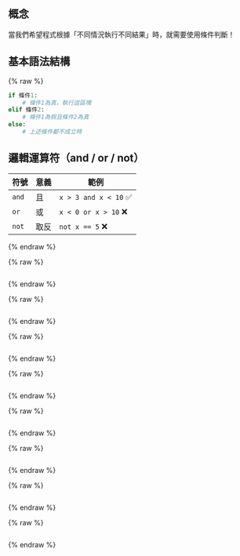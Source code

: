## 概念

當我們希望程式根據「不同情況執行不同結果」時，就需要使用條件判斷！

## 基本語法結構

{% raw %}

```python
if 條件1:
    # 條件1為真，執行這區塊
elif 條件2:
    # 條件1為假且條件2為真
else:
    # 上述條件都不成立時

```

## 邏輯運算符（and / or / not）

| 符號  | 意義 | 範例                  |
| ----- | ---- | --------------------- |
| `and` | 且   | `x > 3 and x < 10` ✅ |
| `or`  | 或   | `x < 0 or x > 10` ❌  |
| `not` | 取反 | `not x == 5` ❌       |

{% endraw %}

{% raw %}

```python

```

{% endraw %}

{% raw %}

```python

```

{% endraw %}

{% raw %}

```python

```

{% endraw %}

{% raw %}

```python

```

{% endraw %}

{% raw %}

```python

```

{% endraw %}

{% raw %}

```python

```

{% endraw %}

{% raw %}

```python

```

{% endraw %}

{% raw %}

```python

```

{% endraw %}
